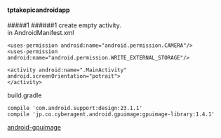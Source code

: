 #### tptakepicandroidapp
#####1
######1
create empty activity.  
in AndroidManifest.xml
```
<uses-permission android:name="android.permission.CAMERA"/>
<uses-permission android:name="android.permission.WRITE_EXTERNAL_STORAGE"/>

<activity android:name=".MainActivity" android.screenOrientation="potrait">
</activity>
```

build.gradle
```
compile 'com.android.support:design:23.1.1'
compile 'jp.co.cyberagent.android.gpuimage:gpuimage-library:1.4.1'
```

[android-gpuimage](https://github.com/CyberAgent/android-gpuimage)
